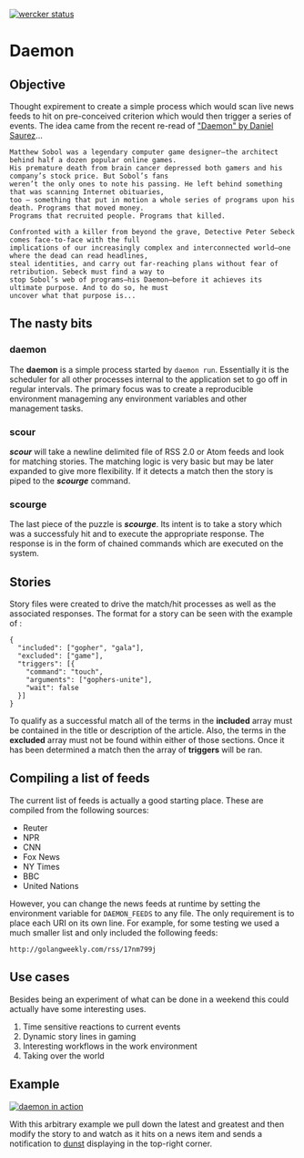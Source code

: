[![wercker status](https://app.wercker.com/status/459d395f95d69787d29861a22214dc4c/m "wercker status")](https://app.wercker.com/project/bykey/459d395f95d69787d29861a22214dc4c)

# Daemon

## Objective

Thought expirement to create a simple process which would scan live news feeds to hit on pre-conceived
criterion which would then trigger a series of events. The idea came from the recent re-read of
["Daemon" by Daniel Saurez](http://thedaemon.com)...

```
Matthew Sobol was a legendary computer game designer—the architect behind half a dozen popular online games.
His premature death from brain cancer depressed both gamers and his company’s stock price. But Sobol’s fans
weren’t the only ones to note his passing. He left behind something that was scanning Internet obituaries,
too — something that put in motion a whole series of programs upon his death. Programs that moved money.
Programs that recruited people. Programs that killed.

Confronted with a killer from beyond the grave, Detective Peter Sebeck comes face-to-face with the full
implications of our increasingly complex and interconnected world—one where the dead can read headlines,
steal identities, and carry out far-reaching plans without fear of retribution. Sebeck must find a way to
stop Sobol’s web of programs—his Daemon—before it achieves its ultimate purpose. And to do so, he must
uncover what that purpose is...
```

## The nasty bits

### daemon

The **daemon** is a simple process started by ```daemon run```. Essentially it is the scheduler for all
other processes internal to the application set to go off in regular intervals. The primary focus was
to create a reproducible environment manageming any environment variables and other management tasks.

### scour

***scour*** will take a newline delimited file of RSS 2.0 or Atom feeds and look for matching stories. The
matching logic is very basic but may be later expanded to give more flexibility. If it detects a match
then the story is piped to the ***scourge*** command.

### scourge

The last piece of the puzzle is ***scourge***. Its intent is to take a story which was a successfuly hit
and to execute the appropriate response. The response is in the form of chained commands which are executed
on the system.

## Stories

Story files were created to drive the match/hit processes as well as the associated responses. The format
for a story can be seen with the example of []():

```
{
  "included": ["gopher", "gala"],
  "excluded": ["game"],
  "triggers": [{
    "command": "touch",
    "arguments": ["gophers-unite"],
    "wait": false
  }]
}
```

To qualify as a successful match all of the terms in the **included** array must be contained in the title
or description of the article. Also, the terms in the **excluded** array must not be found within either of
those sections. Once it has been determined a match then the array of **triggers** will be ran.

## Compiling a list of feeds

The current list of feeds is actually a good starting place. These are compiled from the following sources:

  - Reuter
  - NPR
  - CNN
  - Fox News
  - NY Times
  - BBC
  - United Nations

However, you can change the news feeds at runtime by setting the environment variable for ```DAEMON_FEEDS```
to any file. The only requirement is to place each URI on its own line. For example, for some testing we
used a much smaller list and only included the following feeds:

```
http://golangweekly.com/rss/17nm799j
```

## Use cases

Besides being an experiment of what can be done in a weekend this could actually have some interesting uses.

  1. Time sensitive reactions to current events
  2. Dynamic story lines in gaming
  3. Interesting workflows in the work environment
  4. Taking over the world

## Example

[![daemon in action](https://img.youtube.com/vi/kMmzyPthHdU/0.jpg)](https://www.youtube.com/watch?v=kMmzyPthHdU)

With this arbitrary example we pull down the latest and greatest and then modify the story to and watch as
it hits on a news item and sends a notification to [dunst](http://knopwob.org/dunst/index.html) displaying
in the top-right corner.
